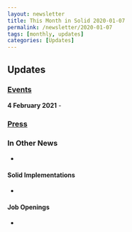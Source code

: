 ```yaml
---
layout: newsletter
title: This Month in Solid 2020-01-07
permalink: /newsletter/2020-01-07
tags: [monthly, updates]
categories: [Updates]
---
```


## Updates

### [Events](https://solidproject.org/events)

**4 February 2021** - 
  
### [Press](https://solidproject.org/press)

### In Other News

* 

#### Solid Implementations

*

#### Job Openings

*  
